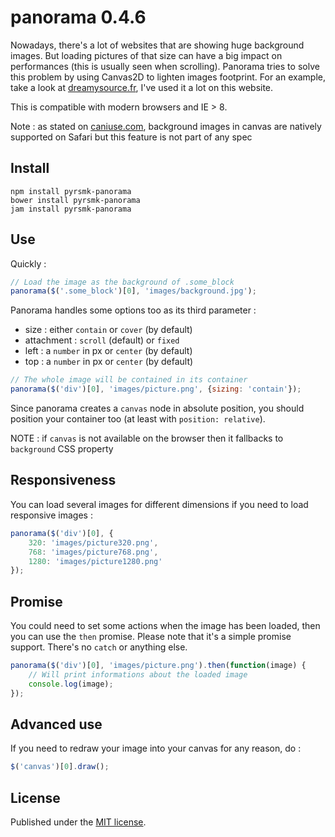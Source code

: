 panorama 0.4.6
==============

Nowadays, there's a lot of websites that are showing huge background images. But loading pictures of that size can have a big impact on performances (this is usually seen when scrolling). Panorama tries to solve this problem by using Canvas2D to lighten images footprint. For an example, take a look at [dreamysource.fr](http://dreamysource.fr), I've used it a lot on this website.

This is compatible with modern browsers and IE > 8.

Note : as stated on [caniuse.com](http://caniuse.com/#feat=css-canvas), background images in canvas are natively supported on Safari but this feature is not part of any spec

Install
-------

```
npm install pyrsmk-panorama
bower install pyrsmk-panorama
jam install pyrsmk-panorama
```

Use
---

Quickly :

```js
// Load the image as the background of .some_block
panorama($('.some_block')[0], 'images/background.jpg');
```

Panorama handles some options too as its third parameter :

- size : either `contain` or `cover` (by default)
- attachment : `scroll` (default) or `fixed`
- left : a `number` in px or `center` (by default)
- top : a `number` in px or `center` (by default)

```js
// The whole image will be contained in its container
panorama($('div')[0], 'images/picture.png', {sizing: 'contain'});
```

Since panorama creates a `canvas` node in absolute position, you should position your container too (at least with `position: relative`).

NOTE : if `canvas` is not available on the browser then it fallbacks to `background` CSS property

Responsiveness
--------------

You can load several images for different dimensions if you need to load responsive images :

```js
panorama($('div')[0], {
	320: 'images/picture320.png',
	768: 'images/picture768.png',
	1280: 'images/picture1280.png'
});
```

Promise
-------

You could need to set some actions when the image has been loaded, then you can use the `then` promise. Please note that it's a simple promise support. There's no `catch` or anything else.

```js
panorama($('div')[0], 'images/picture.png').then(function(image) {
	// Will print informations about the loaded image
	console.log(image);
});
```

Advanced use
------------

If you need to redraw your image into your canvas for any reason, do :

```js
$('canvas')[0].draw();
```

License
-------

Published under the [MIT license](http://dreamysource.mit-license.org).
